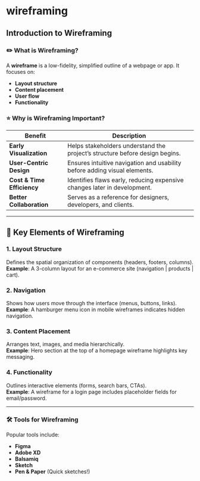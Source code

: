 # wireframing

## Introduction to Wireframing  

### :pencil2: What is Wireframing?  
A **wireframe** is a low-fidelity, simplified outline of a webpage or app. It focuses on:  
- **Layout structure**  
- **Content placement**  
- **User flow**  
- **Functionality**  

### :star: Why is Wireframing Important?  

| Benefit | Description |  
|---------|------------|  
| **Early Visualization** | Helps stakeholders understand the project’s structure before design begins. |  
| **User-Centric Design** | Ensures intuitive navigation and usability before adding visual elements. |  
| **Cost & Time Efficiency** | Identifies flaws early, reducing expensive changes later in development. |  
| **Better Collaboration** | Serves as a reference for designers, developers, and clients. |  

---

## :triangular_ruler: Key Elements of Wireframing  

### 1. Layout Structure  
Defines the spatial organization of components (headers, footers, columns).  
**Example**: A 3-column layout for an e-commerce site (navigation | products | cart).  

### 2. Navigation  
Shows how users move through the interface (menus, buttons, links).  
**Example**: A hamburger menu icon in mobile wireframes indicates hidden navigation.  

### 3. Content Placement  
Arranges text, images, and media hierarchically.  
**Example**: Hero section at the top of a homepage wireframe highlights key messaging.  

### 4. Functionality  
Outlines interactive elements (forms, search bars, CTAs).  
**Example**: A wireframe for a login page includes placeholder fields for email/password.  

---

### :hammer_and_wrench: Tools for Wireframing  
Popular tools include:  
- **Figma**  
- **Adobe XD**  
- **Balsamiq**  
- **Sketch**  
- **Pen & Paper** (Quick sketches!)  
